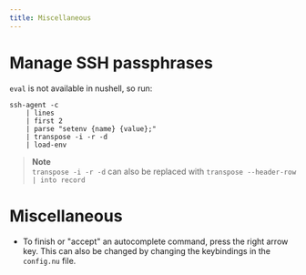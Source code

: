 ```yaml
---
title: Miscellaneous
---
```


# Manage SSH passphrases

`eval` is not available in nushell, so run:

```nushell
ssh-agent -c
    | lines
    | first 2
    | parse "setenv {name} {value};"
    | transpose -i -r -d
    | load-env
```
> **Note**  
> `transpose -i -r -d` can also be replaced with `transpose --header-row | into record`

# Miscellaneous

- To finish or "accept" an autocomplete command, press the right arrow key. This can also be changed by changing the keybindings in the `config.nu` file.
